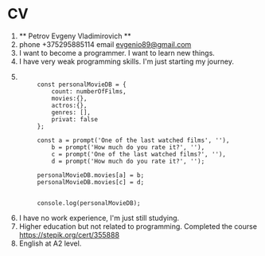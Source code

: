 # CV 
1. ** Petrov Evgeny Vladimirovich **
2. phone +375295885114 email evgenio89@gmail.com
3. I want to become a programmer. I want to learn new things.
4. I have very weak programming skills. I'm just starting my journey.
5. ```onst numberOfFilms = +prompt('Сколько фильмов вы уже посмотрели?', '');

        const personalMovieDB = {
            count: numberOfFilms,
            movies:{},
            actros:{},
            genres: [],
            privat: false
        };

        const a = prompt('One of the last watched films', ''),
            b = prompt('How much do you rate it?', ''),  
            c = prompt('One of the last watched films?', ''),
            d = prompt('How much do you rate it?', '');

        personalMovieDB.movies[a] = b;
        personalMovieDB.movies[c] = d;


        console.log(personalMovieDB);
    ```
6. I have no work experience, I'm just still studying.
7. Higher education but not related to programming. Completed the course https://stepik.org/cert/355888
8. English at A2 level.